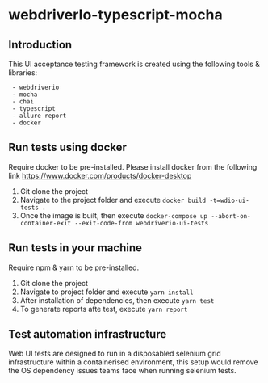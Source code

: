 # webdriverIo-typescript-mocha

## Introduction
 
   This UI acceptance testing framework is created using the following tools & libraries:
   
     - webdriverio
     - mocha
     - chai
     - typescript
     - allure report
     - docker
     
## Run tests using docker
   Require docker to be pre-installed. Please install docker from the following link https://www.docker.com/products/docker-desktop
   1. Git clone the project
   2. Navigate to the project folder and execute ``docker build -t=wdio-ui-tests .``
   3. Once the image is built, then execute 
      ``docker-compose up --abort-on-container-exit --exit-code-from webdriverio-ui-tests``
      
## Run tests in your machine

   Require npm & yarn to be pre-installed.
   1. Git clone the project
   2. Navigate to project folder and execute ``yarn install``
   3. After installation of dependencies, then execute ``yarn test``
   4. To generate reports afte test, execute ``yarn report``
    
## Test automation infrastructure
   Web UI tests are designed to run in a disposabled selenium grid infrastructure within a containerised environment, this setup would
   remove the OS dependency issues teams face when running selenium tests.

